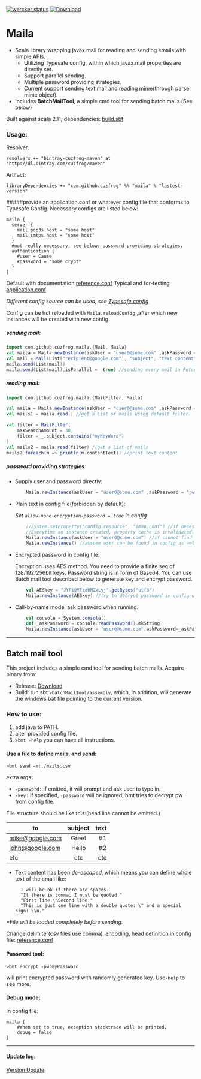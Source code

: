 [![wercker status](https://app.wercker.com/status/c35467530ee75ff7ceb3a82f252886e6/s/master "wercker status")](https://app.wercker.com/project/bykey/c35467530ee75ff7ceb3a82f252886e6)
[ ![Download](https://api.bintray.com/packages/cuzfrog/maven/maila/images/download.svg) ](https://bintray.com/cuzfrog/maven/maila/_latestVersion)
# Maila

* Scala library wrapping javax.mail for reading and sending emails with simple APIs.
    * Utilizing Typesafe config, within which javax.mail properties are directly set.
    * Support parallel sending.
    * Multiple password providing strategies.
    * Current support sending text mail and reading mime(through parse mime object).
* Includes **BatchMailTool**, a simple cmd tool for sending batch mails.(See below)

Built against scala 2.11, dependencies: [build.sbt](build.sbt)

### Usage:

Resolver:

    resolvers += "bintray-cuzfrog-maven" at "http://dl.bintray.com/cuzfrog/maven"

Artifact:

    libraryDependencies += "com.github.cuzfrog" %% "maila" % "lastest-version"

#####provide an application.conf or whatever config file that conforms to Typesafe Config.
Necessary configs are listed below:

    maila {
      server {
        mail.pop3s.host = "some host"
        mail.smtps.host = "some host"
      }
      #not really necessary, see below: password providing strategies.
      authentication {
        #user = Cause
        #password = "some crypt"
      }
    }

Default with documentation [reference.conf](src/main/resources/reference.conf)
Typical and for-testing [application.conf](src/test/resources/application.conf)

_Different config source can be used, see [Typesafe config](https://github.com/typesafehub/config)_

Config can be hot reloaded with `Maila.reloadConfig` ,after which new instances will be created with new config.

##### sending mail:

```scala
import com.github.cuzfrog.maila.{Mail, Maila}
val maila = Maila.newInstance(askUser = "user0@some.com" ,askPassword = "pw")
val mail = Mail(List("recipient@google.com"), "subject", "text content")
maila.send(List(mail))
maila.send(List(mail),isParallel =  true) //sending every mail in Future.
```

##### reading mail:

```scala
import com.github.cuzfrog.maila.{MailFilter, Maila}

val maila = Maila.newInstance(askUser = "user0@some.com" ,askPassword = "pw")
val mails1 = maila.read() //get a List of mails using default filter.

val filter = MailFilter(
    maxSearchAmount = 30,
    filter = _.subject.contains("myKeyWord")
)
val mails2 = maila.read(filter) //get a List of mails
mails2.foreach(m => println(m.contentText)) //print text content
```

##### password providing strategies:

 * Supply user and password directly:

    ```scala
        Maila.newInstance(askUser = "user0@some.com" ,askPassword = "pw")
    ```
 * Plain text in config file(forbidden by default):

   _Set `allow-none-encryption-password = true` in config._
    ```scala
        //System.setProperty("config.resource", "imap.conf") //if necessary.
        //Everytime an instance created, property cache is invalidated.
        Maila.newInstance(askUser = "user0@some.com") //if cannot find password in config, fails later.
        Maila.newInstance() //assume user can be found in config as well.
    ```
 * Encrypted password in config file:

   Encryption uses AES method. You need to provide a finite seq of 128/192/256bit keys.
   Password string is in form of Base64.
   You can use Batch mail tool described below to generate key and encrypt password.
    ```scala
        val AESkey = "JYFi0VFzoUNZxLyj".getBytes("utf8")
        Maila.newInstance(AESkey) //try to decrypt password in config with the AES key.
    ```
 * Call-by-name mode, ask password when running.

    ```scala
        val console = System.console()
        def _askPassword = console.readPassword().mkString
        Maila.newInstance(askUser = "user0@some.com",askPassword=_askPassword) //user can be lazy evaluated also.
    ```
---

## Batch mail tool

This project includes a simple cmd tool for sending batch mails. Acquire binary from:
* Release: [Download](https://github.com/cuzfrog/maila/releases)
* Build: run sbt `>batchMailTool/assembly`, which, in addition, will generate the windows bat file pointing to the current version.

### How to use:

1. add java to PATH.
2. alter provided config file.
3. `>bmt -help`  you can have all instructions.

#### Use a file to define mails, and send:

    >bmt send -m:./mails.csv

  extra args:
  * `-password:` if emitted, it will prompt and ask user to type in.
  * `-key:` if specified, `-password` will be ignored, bmt tries to decrypt pw from config file.

File structure should be like this:(head line cannot be emitted.)

| to              | subject       | text  |
| --------------- |:-------------:| -----:|
| mike@google.com | Greet         | tt1   |
| john@google.com | Hello         | tt2   |
| etc             | etc           | etc   |

* Text content has been _de-escaped_, which means you can define whole text of the email like:

        I will be ok if there are spaces.
        "If there is comma, I must be quoted."
        "First line.\nSecond line."
        "This is just one line with a double quote: \" and a special sign: \\n."

_*File will be loaded completely before sending._

Change delimiter(csv files use comma), encoding, head definition in config file: [reference.conf](bmt/src/main/resources/reference.conf)

#### Password tool:

    >bmt encrypt -pw:myPassword

  will print encrypted password with randomly generated key. Use`-help` to see more.

#### Debug mode:
In config file:

    maila {
        #When set to true, exception stacktrace will be printed.
        debug = false
    }

---

#### Update log:
[Version Update](UPDATE.MD)
